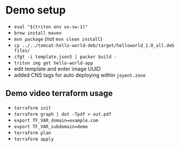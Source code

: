 # Demo setup

- `eval "$(triton env us-sw-1)"`
- `brew install maven`
- `mvn package` (not `mvn clean install`)
- `cp ../../tomcat-hello-world-deb/target/helloworld_1.0_all.deb files/`
- `cfgt -i template.json5 | packer build -`
- `triton img get hello-world-app`
- edit template and enter image UUID
- added CNS tags for auto deploying within `joyent.zone`

## Demo video terraform usage

- `terraform init`
- `terraform graph | dot -Tpdf > out.pdf`
- `export TF_VAR_domain=example.com`
- `export TF_VAR_subdomain=demo`
- `terraform plan`
- `terraform apply`
